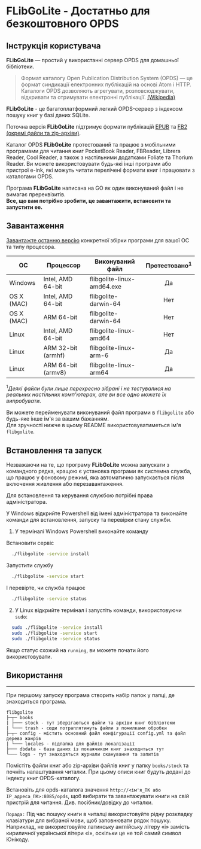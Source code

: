 FLibGoLite - Достатньо для безкоштовного OPDS
===

## Інструкція користувача

__FLibGoLite__ — простий у використанні сервер OPDS для домашньої бібліотеки. 

>Формат каталогу Open Publication Distribution System (OPDS) — це формат синдикації електронних публікацій на основі Atom і HTTP. Каталоги OPDS дозволяють агрегувати, розповсюджувати, відкривати та отримувати електронні публікації. [(Wikipedia)](https://en.wikipedia.org/wiki/Open_Publication_Distribution_System)

__FLibGoLite__ - це багатоплатформний легкий OPDS-сервер з індексом пошуку книг у базі даних SQLite.

Поточна версія __FLibGoLite__ підтримує формати публікацій [EPUB](https://en.wikipedia.org/wiki/EPUB) та [FB2 (окремі файли та zip-архіви)](./pkg/fb2/LICENSE).

Каталог OPDS __FLibGoLite__ протестований та працює з мобільними програмами для читання книг PocketBook Reader, FBReader, Librera Reader, Cool Reader, а також з настільними додатками Foliate та Thorium Reader. Ви можете використовувати будь-які інші програми або пристрої e-ink, які можуть читати перелічені формати книг і працювати з каталогами OPDS.

Програма __FLibGoLite__ написана на GO як один виконуваний файл і не вимагає пререквізитів.  
__Все, що вам потрібно зробити, це завантажити, встановити та запустити ee.__

##  Завантаження
[Завантажте останню версію](https://github.com/vinser/flibgolite/releases/tag/v2.0.0) конкретної збірки програми для вашої ОС та типу процесора.  

|ОС        |Процессор             |Виконуваний файл           |Протестовано<sup>1</sup> |  
|----------|----------------------|----------------------------|:------------:|  
|Windows   | Intel, AMD 64-bit    | flibgolite-linux-amd64.exe |Да            |  
|OS X (MAC)| Intel, AMD 64-bit    | flibgolite-darwin-64       |Нет           |  
|OS X (MAC)| ARM 64-bit           | flibgolite-darwin-64       |Нет           |  
|Linux     | Intel, AMD 64-bit    | flibgolite-linux-amd64     |Нет           |  
|Linux     | ARM 32-bit (armhf)   | flibgolite-linux-arm-6     |Да            |  
|Linux     | ARM 64-bit (armv8)   | flibgolite-linux-arm64     |Да            |  

<sup>1</sup>_Деякі файли були лише перехресно зібрані і не тестувалися на реальних настільних комп'ютерах, але ви все одно можете їх випробувати._  

Ви можете перейменувати виконуваний файл програми в `flibgolite` або будь-яке інше ім'я за вашим бажанням.  
Для зручності нижче в цьому README використовуватиметься ім'я `flibgolite`.

## Встановлення та запуск

Незважаючи на те, що програму __FLibGoLite__ можна запускати з командного рядка, кращою є установка програми як системна служба, що працює у фоновому режимі, яка автоматично запускається після включення живлення або перезавантаження.

Для встановлення та керування службою потрібні права адміністратора.

У Windows відкрийте Powershell від імені адміністратора та виконайте команди для встановлення, запуску та перевірки стану служби.

1. У терміналі Windows Powershell виконайте команду

Встановити сервіс
```sh
  ./flibgolite -service install
```
Запустити службу
```sh
  ./flibgolite -service start
```
І перевірте, чи служба працює
```sh
  ./flibgolite -service status
```

2. У Linux відкрийте термінал і запустіть команди, використовуючи `sudo`:

```bash
  sudo ./flibgolite -service install
  sudo ./flibgolite -service start
  sudo ./flibgolite -service status
```

Якщо статус схожий на `running`, ви можете почати його використовувати. 

## Використання
---

При першому запуску програма створить набір папок у папці, де знаходиться програма.  
```
flibgolite
├─┬─ books  
| ├─── stock - тут зберігаються файли та архіви книг бібліотеки
| └─── trash - сюди потраплятимуть файли з помилками обробки
├─┬─ config - містить основний файл конфігурації config.yml та файл дерева жанрів
| └─── locales - підпапка для файлів локалізації 
├─── dbdata - база даних із покажчиком книг знаходиться тут
└─── logs - тут знаходяться журнали сканування та запитів
```
Помістіть файли книг або zip-архіви файлів книг у папку `books/stock` та почніть налаштування читалки. При цьому описи книг будуть додані до індексу книг OPDS-каталогу.

Встановіть для opds-каталога значення `http://<ім'я_ПК або IP_адреса_ПК>:8085/opds`, щоб вибирати та завантажувати книги на свій пристрій для читання. Див. посібник/довідку до читалки.

`Порада:` Під час пошуку книги в читалці використовуйте рідну розкладку клавіатури для вибраної мови, щоб заповнювати рядок пошуку. Наприклад, не використовуйте латинську англійську літеру «i» замість кириличної української літери «i», оскільки це не той самий символ Юнікоду.

